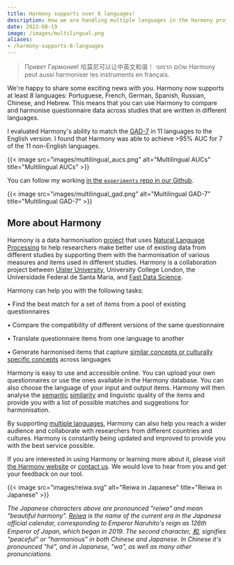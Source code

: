 ```yaml
---
title: Harmony supports over 8 languages!
description: How we are handling multiple languages in the Harmony project
date: 2023-08-19
image: /images/multilingual.png
aliases:
- /harmony-supports-8-languages
---
```


> Привет Гармония! 哈莫尼可以让中英文和谐！ שלום הרמוני Harmony peut aussi harmoniser les instruments en français.

We're happy to share some exciting news with you. Harmony now supports at least 8 languages: Portuguese, French, German, Spanish, Russian, Chinese, and Hebrew. This means that you can use Harmony to compare and harmonise questionnaire data across studies that are written in different languages. 

I evaluated Harmony's ability to match the [GAD-7](https://adaa.org/sites/default/files/GAD-7_Anxiety-updated_0.pdf) in 11 languages to the English version. I found that Harmony was able to achieve >95% AUC for 7 of the 11 non-English languages. 

{{< image src="images/multilingual_aucs.png" alt="Multilingual AUCs" title="Multilingual AUCs" >}}

You can follow my working [in the `experiments` repo in our Github](https://github.com/harmonydata/experiments/blob/main/README.md).

{{< image src="images/multilingual_gad.png" alt="Multilingual GAD-7" title="Multilingual GAD-7" >}}

## More about Harmony

Harmony is a data harmonisation [project](https://fastdatascience.com/starting-a-data-science-project) that uses [Natural Language Processing](https://naturallanguageprocessing.com/) to help researchers make better use of existing data from different studies by supporting them with the harmonisation of various measures and items used in different studies. Harmony is a collaboration project between [Ulster University](https://ulster.ac.uk), University College London, the Universidade Federal de Santa Maria, and [Fast Data Science](https://fastdatascience.com). 

Harmony can help you with the following tasks: 

• Find the best match for a set of items from a pool of existing questionnaires 

• Compare the compatibility of different versions of the same questionnaire 

• Translate questionnaire items from one language to another 

• Generate harmonised items that capture [similar concepts or culturally specific concepts](https://harmonydata.ac.uk/how-far-can-we-go-with-harmony-testing-on-kufungisisa-a-cultural-concept-of-distress-from-zimbabwe) across languages 

Harmony is easy to use and accessible online. You can upload your own questionnaires or use the ones available in the Harmony database. You can also choose the language of your input and output items. Harmony will then analyse the [semantic](https://harmonydata.ac.uk/semantic-text-matching-with-deep-learning-transformer-models) [similarity](https://fastdatascience.com/finding-similar-documents-nlp) and linguistic quality of the items and provide you with a list of possible matches and suggestions for harmonisation. 

By supporting [multiple languages](https://fastdatascience.com/multilingual-natural-language-processing/), Harmony can also help you reach a wider audience and collaborate with researchers from different countries and cultures. Harmony is constantly being updated and improved to provide you with the best service possible. 

If you are interested in using Harmony or learning more about it, please visit [the Harmony website](https://harmonydata.ac.uk) or [contact us](/contact). We would love to hear from you and get your feedback on our tool. 

{{< image src="images/reiwa.svg" alt="Reiwa in Japanese" title="Reiwa in Japanese" >}}

_The Japanese characters above are pronounced "reiwa" and mean "beautiful harmony". [Reiwa](https://en.wikipedia.org/wiki/Reiwa_era) is the name of the current era in the Japanese official calendar, corresponding to Emperor Naruhito's reign as 126th Emperor of Japan, which began in 2019. The second character, [和](https://en.wiktionary.org/wiki/%E5%92%8C), signifies "peaceful" or "harmonious" in both Chinese and Japanese. In Chinese it's pronounced "hé", and in Japanese, "wa", as well as many other pronunciations._
